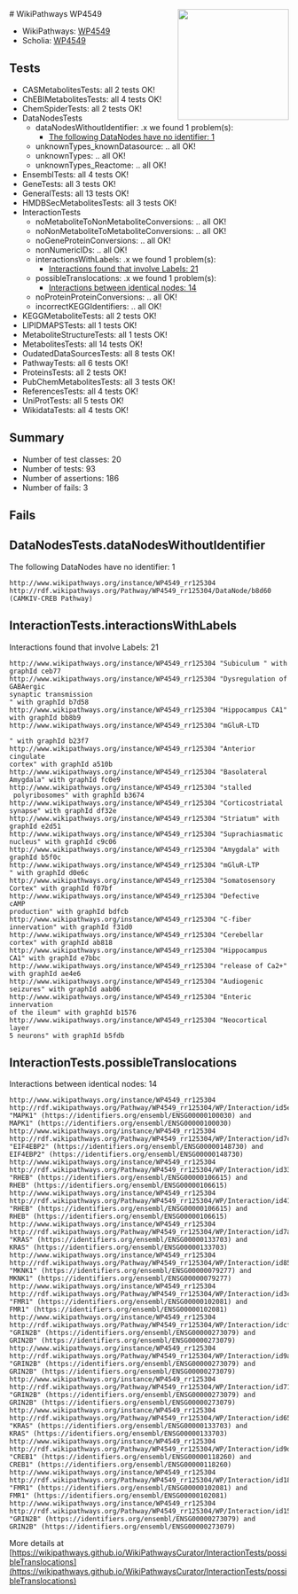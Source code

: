 <img style="float: right; width: 200px" src="https://upload.wikimedia.org/wikipedia/commons/thumb/8/83/Wplogo_with_text_500.png/640px-Wplogo_with_text_500.png" />
# WikiPathways WP4549

* WikiPathways: [WP4549](https://wikipathways.org/pathways/WP4549)
* Scholia: [WP4549](https://scholia.toolforge.org/wikipathways/WP4549)
## Tests
* CASMetabolitesTests: all 2 tests OK!
* ChEBIMetabolitesTests: all 4 tests OK!
* ChemSpiderTests: all 2 tests OK!
* DataNodesTests
    * dataNodesWithoutIdentifier: .x we found 1 problem(s):
        * [The following DataNodes have no identifier: 1](#d2d32fa0)
    * unknownTypes_knownDatasource: .. all OK!
    * unknownTypes: .. all OK!
    * unknownTypes_Reactome: .. all OK!
* EnsemblTests: all 4 tests OK!
* GeneTests: all 3 tests OK!
* GeneralTests: all 13 tests OK!
* HMDBSecMetabolitesTests: all 3 tests OK!
* InteractionTests
    * noMetaboliteToNonMetaboliteConversions: .. all OK!
    * noNonMetaboliteToMetaboliteConversions: .. all OK!
    * noGeneProteinConversions: .. all OK!
    * nonNumericIDs: .. all OK!
    * interactionsWithLabels: .x we found 1 problem(s):
        * [Interactions found that involve Labels: 21](#fe97a8d8)
    * possibleTranslocations: .x we found 1 problem(s):
        * [Interactions between identical nodes: 14](#661ebeee)
    * noProteinProteinConversions: .. all OK!
    * incorrectKEGGIdentifiers: .. all OK!
* KEGGMetaboliteTests: all 2 tests OK!
* LIPIDMAPSTests: all 1 tests OK!
* MetaboliteStructureTests: all 1 tests OK!
* MetabolitesTests: all 14 tests OK!
* OudatedDataSourcesTests: all 8 tests OK!
* PathwayTests: all 6 tests OK!
* ProteinsTests: all 2 tests OK!
* PubChemMetabolitesTests: all 3 tests OK!
* ReferencesTests: all 4 tests OK!
* UniProtTests: all 5 tests OK!
* WikidataTests: all 4 tests OK!


## Summary

* Number of test classes: 20
* Number of tests: 93
* Number of assertions: 186
* Number of fails: 3

## Fails

<a name="d2d32fa0" />

## DataNodesTests.dataNodesWithoutIdentifier

The following DataNodes have no identifier: 1
```
http://www.wikipathways.org/instance/WP4549_rr125304 http://rdf.wikipathways.org/Pathway/WP4549_rr125304/DataNode/b8d60 (CAMKIV-CREB Pathway)
```

<a name="fe97a8d8" />

## InteractionTests.interactionsWithLabels

Interactions found that involve Labels: 21
```
http://www.wikipathways.org/instance/WP4549_rr125304 "Subiculum " with graphId ceb77
http://www.wikipathways.org/instance/WP4549_rr125304 "Dysregulation of GABAergic 
synaptic transmission
" with graphId b7d58
http://www.wikipathways.org/instance/WP4549_rr125304 "Hippocampus CA1" with graphId bb8b9
http://www.wikipathways.org/instance/WP4549_rr125304 "mGluR-LTD

" with graphId b23f7
http://www.wikipathways.org/instance/WP4549_rr125304 "Anterior cingulate 
cortex" with graphId a510b
http://www.wikipathways.org/instance/WP4549_rr125304 "Basolateral 
Amygdala" with graphId fc0e9
http://www.wikipathways.org/instance/WP4549_rr125304 "stalled
 polyribosomes" with graphId b3674
http://www.wikipathways.org/instance/WP4549_rr125304 "Corticostriatal 
synapse" with graphId df32e
http://www.wikipathways.org/instance/WP4549_rr125304 "Striatum" with graphId e2d51
http://www.wikipathways.org/instance/WP4549_rr125304 "Suprachiasmatic 
nucleus" with graphId c9c06
http://www.wikipathways.org/instance/WP4549_rr125304 "Amygdala" with graphId b5f0c
http://www.wikipathways.org/instance/WP4549_rr125304 "mGluR-LTP
" with graphId d0e6c
http://www.wikipathways.org/instance/WP4549_rr125304 "Somatosensory
Cortex" with graphId f07bf
http://www.wikipathways.org/instance/WP4549_rr125304 "Defective 
cAMP 
production" with graphId bdfcb
http://www.wikipathways.org/instance/WP4549_rr125304 "C-fiber innervation" with graphId f31d0
http://www.wikipathways.org/instance/WP4549_rr125304 "Cerebellar cortex" with graphId ab818
http://www.wikipathways.org/instance/WP4549_rr125304 "Hippocampus 
CA1" with graphId e7bbc
http://www.wikipathways.org/instance/WP4549_rr125304 "release of Ca2+" with graphId ae4e6
http://www.wikipathways.org/instance/WP4549_rr125304 "Audiogenic seizures" with graphId aab06
http://www.wikipathways.org/instance/WP4549_rr125304 "Enteric innervation 
of the ileum" with graphId b1576
http://www.wikipathways.org/instance/WP4549_rr125304 "Neocortical layer
5 neurons" with graphId b5fdb
```

<a name="661ebeee" />

## InteractionTests.possibleTranslocations

Interactions between identical nodes: 14
```
http://www.wikipathways.org/instance/WP4549_rr125304 http://rdf.wikipathways.org/Pathway/WP4549_rr125304/WP/Interaction/id5e4da64f "MAPK1" (https://identifiers.org/ensembl/ENSG00000100030) and 
MAPK1" (https://identifiers.org/ensembl/ENSG00000100030)
http://www.wikipathways.org/instance/WP4549_rr125304 http://rdf.wikipathways.org/Pathway/WP4549_rr125304/WP/Interaction/id7ceedc8c "EIF4EBP2" (https://identifiers.org/ensembl/ENSG00000148730) and 
EIF4EBP2" (https://identifiers.org/ensembl/ENSG00000148730)
http://www.wikipathways.org/instance/WP4549_rr125304 http://rdf.wikipathways.org/Pathway/WP4549_rr125304/WP/Interaction/id3315d84f "RHEB" (https://identifiers.org/ensembl/ENSG00000106615) and 
RHEB" (https://identifiers.org/ensembl/ENSG00000106615)
http://www.wikipathways.org/instance/WP4549_rr125304 http://rdf.wikipathways.org/Pathway/WP4549_rr125304/WP/Interaction/id41bbefae "RHEB" (https://identifiers.org/ensembl/ENSG00000106615) and 
RHEB" (https://identifiers.org/ensembl/ENSG00000106615)
http://www.wikipathways.org/instance/WP4549_rr125304 http://rdf.wikipathways.org/Pathway/WP4549_rr125304/WP/Interaction/id7a1b768e "KRAS" (https://identifiers.org/ensembl/ENSG00000133703) and 
KRAS" (https://identifiers.org/ensembl/ENSG00000133703)
http://www.wikipathways.org/instance/WP4549_rr125304 http://rdf.wikipathways.org/Pathway/WP4549_rr125304/WP/Interaction/id8522480f "MKNK1" (https://identifiers.org/ensembl/ENSG00000079277) and 
MKNK1" (https://identifiers.org/ensembl/ENSG00000079277)
http://www.wikipathways.org/instance/WP4549_rr125304 http://rdf.wikipathways.org/Pathway/WP4549_rr125304/WP/Interaction/id3c0843cf "FMR1" (https://identifiers.org/ensembl/ENSG00000102081) and 
FMR1" (https://identifiers.org/ensembl/ENSG00000102081)
http://www.wikipathways.org/instance/WP4549_rr125304 http://rdf.wikipathways.org/Pathway/WP4549_rr125304/WP/Interaction/idcfdaba90 "GRIN2B" (https://identifiers.org/ensembl/ENSG00000273079) and 
GRIN2B" (https://identifiers.org/ensembl/ENSG00000273079)
http://www.wikipathways.org/instance/WP4549_rr125304 http://rdf.wikipathways.org/Pathway/WP4549_rr125304/WP/Interaction/id9aa2e278 "GRIN2B" (https://identifiers.org/ensembl/ENSG00000273079) and 
GRIN2B" (https://identifiers.org/ensembl/ENSG00000273079)
http://www.wikipathways.org/instance/WP4549_rr125304 http://rdf.wikipathways.org/Pathway/WP4549_rr125304/WP/Interaction/id71a70594 "GRIN2B" (https://identifiers.org/ensembl/ENSG00000273079) and 
GRIN2B" (https://identifiers.org/ensembl/ENSG00000273079)
http://www.wikipathways.org/instance/WP4549_rr125304 http://rdf.wikipathways.org/Pathway/WP4549_rr125304/WP/Interaction/id65826470 "KRAS" (https://identifiers.org/ensembl/ENSG00000133703) and 
KRAS" (https://identifiers.org/ensembl/ENSG00000133703)
http://www.wikipathways.org/instance/WP4549_rr125304 http://rdf.wikipathways.org/Pathway/WP4549_rr125304/WP/Interaction/id9daeda7b "CREB1" (https://identifiers.org/ensembl/ENSG00000118260) and 
CREB1" (https://identifiers.org/ensembl/ENSG00000118260)
http://www.wikipathways.org/instance/WP4549_rr125304 http://rdf.wikipathways.org/Pathway/WP4549_rr125304/WP/Interaction/id186dec8f "FMR1" (https://identifiers.org/ensembl/ENSG00000102081) and 
FMR1" (https://identifiers.org/ensembl/ENSG00000102081)
http://www.wikipathways.org/instance/WP4549_rr125304 http://rdf.wikipathways.org/Pathway/WP4549_rr125304/WP/Interaction/id1531d62a "GRIN2B" (https://identifiers.org/ensembl/ENSG00000273079) and 
GRIN2B" (https://identifiers.org/ensembl/ENSG00000273079)
```

More details at [https://wikipathways.github.io/WikiPathwaysCurator/InteractionTests/possibleTranslocations](https://wikipathways.github.io/WikiPathwaysCurator/InteractionTests/possibleTranslocations)

